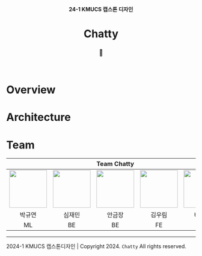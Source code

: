 <h4 align='center'> 24-1 KMUCS 캡스톤 디자인 </h4>

<h1 align='center'> Chatty </h1>

<h3 align='center'> 💬 </h3>

&nbsp;  

# Overview
# Architecture


# Team

<div align='center'>
  
<table>
    <thead>
        <tr>
            <th colspan="5"> Team Chatty </th>
        </tr>
    </thead>
    <tbody>
        <tr>
          <tr>
            <td align='center'><a href="https://github.com/noooey"><img src="https://avatars.githubusercontent.com/u/66217855?v=4" width="100" height="100"></td>
            <td align='center'><a href="https://github.com/cherry031"><img src="https://avatars.githubusercontent.com/u/66215132?v=4" width="100" height="100"></td>
            <td align='center'><a href="https://github.com/koomchang"><img src="https://avatars.githubusercontent.com/u/90228925?v=4" width="100" height="100"></td>
            <td align='center'><a href="https://github.com/KRimwoo"><img src="https://avatars.githubusercontent.com/u/66295173?v=4" width="100" height="100"></td>
            <td align='center'><a href="https://github.com/ryanbae94"><img src="https://avatars.githubusercontent.com/u/122738447?v=4" width="100" height="100"></td>
          </tr>
          <tr>
            <td align='center'>박규연</td>
            <td align='center'>심재민</td>
            <td align='center'>안금장</td>
            <td align='center'>김우림</td>
            <td align='center'>배준형</td>
          </tr>
          <tr>
            <td align='center'>ML</td>
            <td align='center'>BE</td>
            <td align='center'>BE</td>
            <td align='center'>FE</td>
            <td align='center'>FE</td>
          </tr>
        </tr>
    </tbody>
</table>

</div> 

---

2024-1 KMUCS 캡스톤디자인 | Copyright 2024. `Chatty` All rights reserved.

